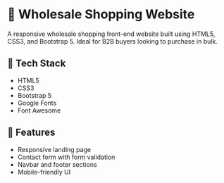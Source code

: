 # 🛒 Wholesale Shopping Website
A responsive wholesale shopping front-end website built using HTML5, CSS3, and Bootstrap 5. Ideal for B2B buyers looking to purchase in bulk.
## 🚀 Tech Stack
- HTML5
- CSS3
- Bootstrap 5
- Google Fonts
- Font Awesome
## 📌 Features
- Responsive landing page  
- Contact form with form validation
- Navbar and footer sections
- Mobile-friendly UI
